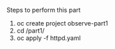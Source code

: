 Steps to perform this part

1.  oc create project observe-part1
2.  cd <repodirectory>/part1/
3.  oc apply -f httpd.yaml
